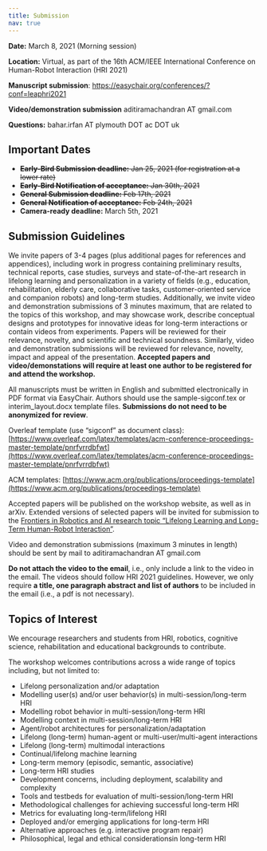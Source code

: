 ```yaml
---
title: Submission
nav: true
---
```


**Date:** March 8, 2021 (Morning session)

**Location:** Virtual, as part of the 16th ACM/IEEE International Conference on Human-Robot Interaction (HRI 2021)

**Manuscript submission**: https://easychair.org/conferences/?conf=leaphri2021

**Video/demonstration submission** aditiramachandran AT gmail.com

**Questions:** bahar.irfan AT plymouth DOT ac DOT uk


## Important Dates

 - ~~**Early-Bird Submission deadline:** Jan 25, 2021 (for registration at a lower rate)~~
 - ~~**Early-Bird Notification of acceptance:** Jan 30th, 2021~~
 - ~~**General Submission deadline:** Feb 17th, 2021~~
 - ~~**General Notification of acceptance:** Feb 24th, 2021~~
 - **Camera-ready deadline:** March 5th, 2021


## Submission Guidelines

We invite papers of 3-4 pages (plus additional pages for references and appendices), including work in progress containing preliminary results, technical reports, case studies, surveys and state-of-the-art research in lifelong learning and personalization in a variety of fields (e.g., education, rehabilitation, elderly care, collaborative tasks, customer-oriented service and companion robots) and long-term studies. Additionally, we invite video and demonstration submissions of 3 minutes maximum, that are related to the topics of this workshop, and may showcase work, describe conceptual designs and prototypes for innovative ideas for long-term interactions or contain videos from experiments. Papers will be reviewed for their relevance, novelty, and scientific and technical soundness. Similarly, video and demonstration submissions will be reviewed for relevance, novelty, impact and appeal of the presentation. **Accepted papers and video/demonstations will require at least one author to be registered for and attend the workshop.**

All manuscripts must be written in English and submitted electronically in PDF format via EasyChair. Authors should use the sample-sigconf.tex or interim_layout.docx template files. **Submissions do not need to be anonymized for review**.

Overleaf template (use “sigconf” as document class): [https://www.overleaf.com/latex/templates/acm-conference-proceedings-master-template/pnrfvrrdbfwt](https://www.overleaf.com/latex/templates/acm-conference-proceedings-master-template/pnrfvrrdbfwt)

ACM templates: [https://www.acm.org/publications/proceedings-template](https://www.acm.org/publications/proceedings-template)

 Accepted papers will be published on the workshop website, as well as in arXiv. Extended versions of selected papers will be invited for submission to the [Frontiers in Robotics and AI research topic “Lifelong Learning and Long-Term Human-Robot Interaction”](https://www.frontiersin.org/research-topics/14495/lifelong-learning-and-long-term-human-robot-interaction).

Video and demonstration submissions (maximum 3 minutes in length) should be sent by mail to aditiramachandran AT gmail.com

**Do not attach the video to the email**, i.e., only include a link to the video in the email. The videos should follow HRI 2021 guidelines. However, we only require **a title, one paragraph abstract and list of authors** to be included in the email (i.e., a pdf is not necessary).

## Topics of Interest

We encourage researchers and students from HRI, robotics, cognitive science, rehabilitation and educational backgrounds to contribute.

The workshop welcomes contributions across a wide range of topics including, but not limited to:

- Lifelong personalization and/or adaptation
- Modelling user(s) and/or user behavior(s) in multi-session/long-term HRI
- Modelling robot behavior in multi-session/long-term HRI
- Modelling context in multi-session/long-term HRI
- Agent/robot architectures for personalization/adaptation
- Lifelong (long-term) human-agent or multi-user/multi-agent interactions
- Lifelong (long-term) multimodal interactions
- Continual/lifelong machine learning
- Long-term memory (episodic, semantic, associative)
- Long-term HRI studies
- Development concerns, including deployment, scalability and complexity
- Tools and testbeds for evaluation of multi-session/long-term HRI
- Methodological challenges for achieving successful long-term HRI
- Metrics for evaluating long-term/lifelong HRI
- Deployed and/or emerging applications for long-term HRI
- Alternative approaches (e.g.  interactive program repair)
- Philosophical, legal and ethical considerationsin long-term HRI

